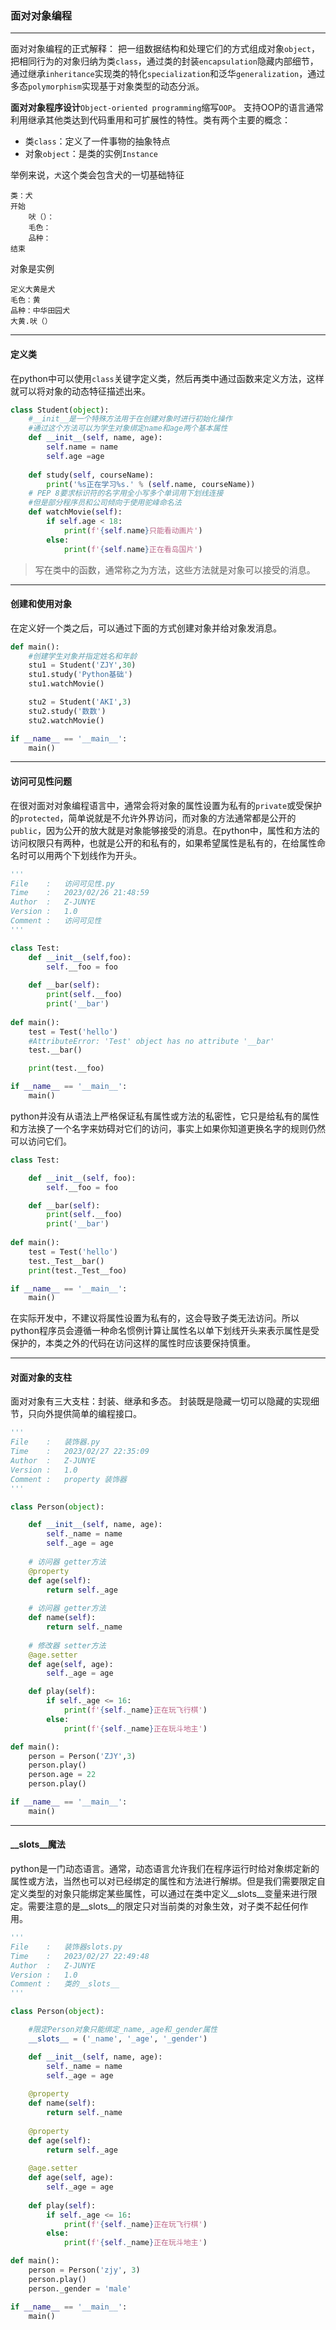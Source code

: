 ### 面对对象编程
***
面对对象编程的正式解释：
把一组数据结构和处理它们的方式组成对象`object`，把相同行为的对象归纳为类`class`，通过类的封装`encapsulation`隐藏内部细节，通过继承`inheritance`实现类的特化`specialization`和泛华`generalization`，通过多态`polymorphism`实现基于对象类型的动态分派。

**面对对象程序设计**`Object-oriented programming`缩写`OOP`。
支持OOP的语言通常利用继承其他类达到代码重用和可扩展性的特性。类有两个主要的概念：
* 类`class`：定义了一件事物的抽象特点
* 对象`object`：是类的实例`Instance`

举例来说，`犬`这个类会包含犬的一切基础特征

    类：犬
    开始
        吠（）：
        毛色：
        品种：
    结束

对象是实例

    定义大黄是犬
    毛色：黄
    品种：中华田园犬
    大黄.吠（）
***
#### 定义类
在python中可以使用`class`关键字定义类，然后再类中通过函数来定义方法，这样就可以将对象的动态特征描述出来。
```py
class Student(object):
    #__init__是一个特殊方法用于在创建对象时进行初始化操作
    #通过这个方法可以为学生对象绑定name和age两个基本属性
    def __init__(self, name, age):
        self.name = name
        self.age =age
    
    def study(self, courseName):
        print('%s正在学习%s.' % (self.name, courseName))
    # PEP 8要求标识符的名字用全小写多个单词用下划线连接
    #但是部分程序员和公司倾向于使用驼峰命名法
    def watchMovie(self):
        if self.age < 18:
            print(f'{self.name}只能看动画片')
        else:
            print(f'{self.name}正在看岛国片')
```
> 写在类中的函数，通常称之为方法，这些方法就是对象可以接受的消息。
***
#### 创建和使用对象
在定义好一个类之后，可以通过下面的方式创建对象并给对象发消息。
```py
def main():
    #创建学生对象并指定姓名和年龄
    stu1 = Student('ZJY',30)
    stu1.study('Python基础')
    stu1.watchMovie()

    stu2 = Student('AKI',3)
    stu2.study('数数')
    stu2.watchMovie()

if __name__ == '__main__':
    main()
```
***
#### 访问可见性问题
在很对面对对象编程语言中，通常会将对象的属性设置为私有的`private`或受保护的`protected`，简单说就是不允许外界访问，而对象的方法通常都是公开的`public`，因为公开的放大就是对象能够接受的消息。在python中，属性和方法的访问权限只有两种，也就是公开的和私有的，如果希望属性是私有的，在给属性命名时可以用两个下划线作为开头。
```py
'''
File    :   访问可见性.py
Time    :   2023/02/26 21:48:59
Author  :   Z-JUNYE 
Version :   1.0
Comment :   访问可见性
'''

class Test:
    def __init__(self,foo):
        self.__foo = foo
    
    def __bar(self):
        print(self.__foo)
        print('__bar')
    
def main():
    test = Test('hello')
    #AttributeError: 'Test' object has no attribute '__bar'
    test.__bar()

    print(test.__foo)

if __name__ == '__main__':
    main()
```
python并没有从语法上严格保证私有属性或方法的私密性，它只是给私有的属性和方法换了一个名字来妨碍对它们的访问，事实上如果你知道更换名字的规则仍然可以访问它们。

```py
class Test:

    def __init__(self, foo):
        self.__foo = foo

    def __bar(self):
        print(self.__foo)
        print('__bar')
    
def main():
    test = Test('hello')
    test._Test__bar()
    print(test._Test__foo)

if __name__ == '__main__':
    main()
```
在实际开发中，不建议将属性设置为私有的，这会导致子类无法访问。所以python程序员会遵循一种命名惯例计算让属性名以单下划线开头来表示属性是受保护的，本类之外的代码在访问这样的属性时应该要保持慎重。
***
#### 对面对象的支柱
面对对象有三大支柱：封装、继承和多态。
封装既是隐藏一切可以隐藏的实现细节，只向外提供简单的编程接口。
```py
'''
File    :   装饰器.py
Time    :   2023/02/27 22:35:09
Author  :   Z-JUNYE 
Version :   1.0
Comment :   property 装饰器
'''

class Person(object):

    def __init__(self, name, age):
        self._name = name
        self._age = age
    
    # 访问器 getter方法
    @property
    def age(self):
        return self._age
    
    # 访问器 getter方法
    def name(self):
        return self._name
    
    # 修改器 setter方法
    @age.setter
    def age(self, age):
        self._age = age

    def play(self):
        if self._age <= 16:
            print(f'{self._name}正在玩飞行棋')
        else:
            print(f'{self._name}正在玩斗地主')

def main():
    person = Person('ZJY',3)
    person.play()
    person.age = 22
    person.play()

if __name__ == '__main__':
    main()
```
***
#### __slots__魔法
python是一门动态语言。通常，动态语言允许我们在程序运行时给对象绑定新的属性或方法，当然也可以对已经绑定的属性和方法进行解绑。但是我们需要限定自定义类型的对象只能绑定某些属性，可以通过在类中定义__slots__变量来进行限定。需要注意的是__slots__的限定只对当前类的对象生效，对子类不起任何作用。

```py
'''
File    :   装饰器slots.py
Time    :   2023/02/27 22:49:48
Author  :   Z-JUNYE 
Version :   1.0
Comment :   类的__slots__
'''

class Person(object):

    #限定Person对象只能绑定_name,_age和_gender属性
    __slots__ = ('_name', '_age', '_gender')

    def __init__(self, name, age):
        self._name = name
        self._age = age
    
    @property
    def name(self):
        return self._name
    
    @property
    def age(self):
        return self._age
    
    @age.setter
    def age(self, age):
        self._age = age
    
    def play(self):
        if self._age <= 16:
            print(f'{self._name}正在玩飞行棋')
        else:
            print(f'{self._name}正在玩斗地主')

def main():
    person = Person('zjy', 3)
    person.play()
    person._gender = 'male'

if __name__ == '__main__':
    main()
```



